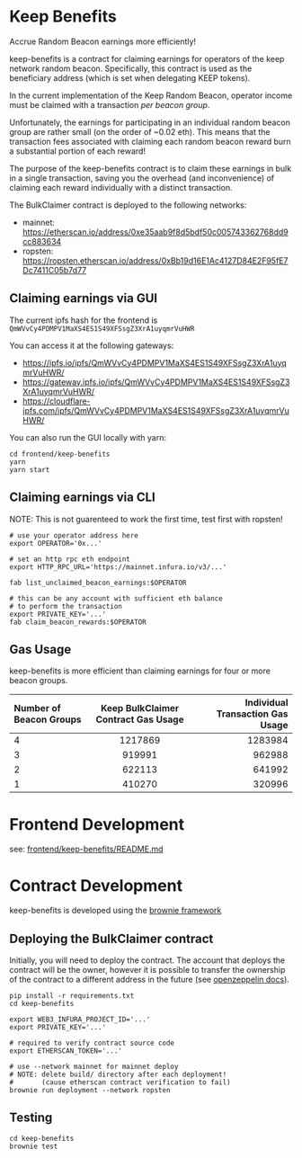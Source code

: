 # Keep Benefits
Accrue Random Beacon earnings more efficiently!

keep-benefits is a contract for claiming earnings for operators of the keep network random beacon.
Specifically, this contract is used as the beneficiary address (which is set when delegating KEEP tokens).

In the current implementation of the Keep Random Beacon, operator income must be claimed
with a transaction *per beacon group*.

Unfortunately, the earnings for participating in an individual random beacon group are rather small (on the order of ~0.02 eth).
This means that the transaction fees associated with claiming each random beacon reward burn a substantial portion of each reward!

The purpose of the keep-benefits contract is to claim these earnings in bulk in a single transaction,
saving you the overhead (and inconvenience) of claiming each reward individually with a distinct transaction.

The BulkClaimer contract is deployed to the following networks:
- mainnet: https://etherscan.io/address/0xe35aab9f8d5bdf50c005743362768dd9cc883634
- ropsten: https://ropsten.etherscan.io/address/0xBb19d16E1Ac4127D84E2F95fE7Dc7411C05b7d77

## Claiming earnings via GUI
The current ipfs hash for the frontend is `QmWVvCy4PDMPV1MaXS4ES1S49XFSsgZ3XrA1uyqmrVuHWR`

You can access it at the following gateways:
- https://ipfs.io/ipfs/QmWVvCy4PDMPV1MaXS4ES1S49XFSsgZ3XrA1uyqmrVuHWR/
- https://gateway.ipfs.io/ipfs/QmWVvCy4PDMPV1MaXS4ES1S49XFSsgZ3XrA1uyqmrVuHWR/
- https://cloudflare-ipfs.com/ipfs/QmWVvCy4PDMPV1MaXS4ES1S49XFSsgZ3XrA1uyqmrVuHWR/

You can also run the GUI locally with yarn:
```
cd frontend/keep-benefits
yarn
yarn start
```

## Claiming earnings via CLI
NOTE: This is not guarenteed to work the first time, test first with ropsten!
```
# use your operator address here
export OPERATOR='0x...'

# set an http rpc eth endpoint
export HTTP_RPC_URL='https://mainnet.infura.io/v3/...'

fab list_unclaimed_beacon_earnings:$OPERATOR

# this can be any account with sufficient eth balance
# to perform the transaction
export PRIVATE_KEY='...'
fab claim_beacon_rewards:$OPERATOR
```

## Gas Usage
keep-benefits is more efficient than claiming earnings for four or more beacon
groups.

| Number of Beacon Groups | Keep BulkClaimer Contract Gas Usage | Individual Transaction Gas Usage |
| :-----------------------|:--------------------------------:|----------------:|
| 4 | 1217869 | 1283984 |
| 3 | 919991 | 962988 |
| 2 | 622113 | 641992 |
| 1 | 410270 | 320996 |


# Frontend Development
see: [frontend/keep-benefits/README.md](./frontend/keep-benefits/README.md)

# Contract Development
keep-benefits is developed using the [brownie framework](https://eth-brownie.readthedocs.io/en/stable/)


## Deploying the BulkClaimer contract
Initially, you will need to deploy the contract.
The account that deploys the contract will be the owner, however
it is possible to transfer the ownership of the contract to a different
address in the future (see [openzeppelin docs](https://docs.openzeppelin.com/contracts/3.x/api/access#Ownable)).

```
pip install -r requirements.txt
cd keep-benefits

export WEB3_INFURA_PROJECT_ID='...'
export PRIVATE_KEY='...'

# required to verify contract source code
export ETHERSCAN_TOKEN='...'

# use --network mainnet for mainnet deploy
# NOTE: delete build/ directory after each deployment!
#       (cause etherscan contract verification to fail)
brownie run deployment --network ropsten
```

## Testing
```
cd keep-benefits
brownie test
```
